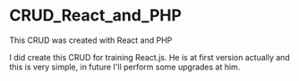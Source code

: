 # CRUD_React_and_PHP
This CRUD was created with React and PHP

I did create this CRUD for training React.js. He is at first version actually and this is very simple, in future I'll perform some upgrades at him.
